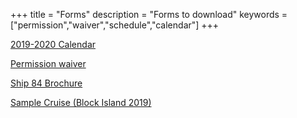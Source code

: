 +++
title = "Forms"
description = "Forms to download"
keywords = ["permission","waiver","schedule","calendar"]
+++

[2019-2020 Calendar](https://www.ship84.com/SHIP_84_2019_2020_Calendar_v1.pdf)

[Permission waiver](https://www.ship84.com/Ship_84_Activity_Permission_Form_2019.pdf)

[Ship 84 Brochure](https://www.ship84.com/Ship_84_flyer_v5.docx)

[Sample Cruise (Block Island 2019)](https://www.ship84.com/2019_Block_Island_Boarding_Manual.docx)


